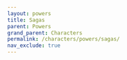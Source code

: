 ```yaml
---
layout: powers
title: Sagas
parent: Powers
grand_parent: Characters
permalink: /characters/powers/sagas/
nav_exclude: true
---
```


